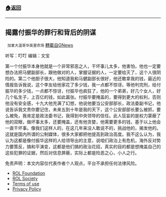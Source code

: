 ###  [:house:返回](README.md)
---


## 揭露付振华的罪行和背后的阴谋
` 加拿大温哥华英里农场` [轉載自GNews](https://gnews.org/zh-hans/2413088/)

听写：叮叮         编辑：文宝
  
第一个付振华本身他就是一个非常邪恶之人，干坏事儿太多，他害怕，他也一定要想办法把马健副部长，跟他做对的人，掌握证据的人，一定要给灭了，这个人很阴险的。第二个他胆子很大，他知道我和马健副部长很好，他还敢拿我的钱，最近的情报告诉我说，这个李友给他家花了多少钱，我一点都不惊讶。等他判完刑，给付振华的多少钱，一点都不惊讶，付振华也疯狂了，他的一个弟弟，好几个女人，好几个私生子，上百亿的钱，如此嚣张。付振华要掩盖的，要得到更大的权利，否则他没有安全感，十九大他充满了幻想，他说他要当公安部部长，政法委副书记，他说告诉我文贵你要记住，未来五到十年是我的天下，这个公安部部长要么被抓，要么被免，我肯定是政法委书记，我得到中央领导的信任。此人狂妄的是权力蒙蔽了他的双眼，做坏事太多，还要掩盖，还有他贪婪，他需要更多的钱，基于以上他会一直干坏事。像我们这样人的，在这几年来没人敢说不的，挑战他的，揭发他的。这就是国内所谓的公制媒体，很多大家都把他提高到政治高度。我不这么认为，我认为这都是像付振华这样的人给领导出的主意，说咱们政治上有危机，海外反对势力要策反，搞和平演变，这都是他们搞的政治花招，真实的目的都是想掩盖自己的这些犯罪的证据，然后对信息屏蔽，实际上都是险恶之心，小人之行。

免责声明：本文内容仅代表作者个人观点，平台不承担任何法律风险。
  
- [ROL Foundation](https://rolfoundation.org/)
- [ROL Society](https://rolsociety.org/)
- [Terms of use](https://gnews.org/terms-of-use-3/)
- [Privacy Policy](https://gnews.org/privacy-policy/)
